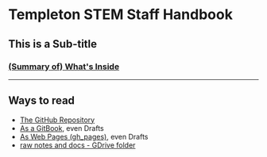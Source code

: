 # Templeton STEM Staff Handbook
## This is a Sub-title 

### [\(Summary of\) What's Inside ](SUMMARY.md)

___

## Ways to read
- [The GitHub Repository](https://github.com/janzeteachesit/StaffHandbook/)
- [As a GitBook](https://janzeteachesit.gitbooks.io/staff-handbook/content/), even Drafts
- [As Web Pages \(gh_pages\)](https://janzeteachesit.github.io/StaffHandbook/), even Drafts
- [raw notes and docs - GDrive folder](https://drive.google.com/open?id=1jnf6nYDIaJ-jpIwPzsaVxv4T2_nzYA8H)

<!-- - [On Medium](https://medium.com/designed-classroom): (not everything is published, tho')

-->
